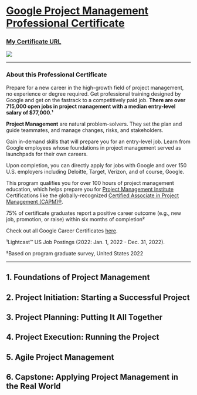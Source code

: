 # [Google Project Management Professional Certificate](https://www.coursera.org/professional-certificates/google-project-management)

### [My Certificate URL](https://www.coursera.org/account/accomplishments/professional-cert/6MXZF99NWZ6Q)
![](https://s3.amazonaws.com/coursera_assets/meta_images/generated/CERTIFICATE_LANDING_PAGE/CERTIFICATE_LANDING_PAGE~6MXZF99NWZ6Q/CERTIFICATE_LANDING_PAGE~6MXZF99NWZ6Q.jpeg)

---
### About this Professional Certificate
Prepare for a new career in the high-growth field of project management, no experience or degree required. Get professional training designed by Google and get on the fastrack to a competitively paid job. **There are over 715,000 open jobs in project management with a median entry-level salary of $77,000.¹** 

**Project Management** are natural problem-solvers. They set the plan and guide teammates, and manage changes, risks, and stakeholders. 

Gain in-demand skills that will prepare you for an entry-level job. Learn from Google employees whose foundations in project management served as launchpads for their own careers. 

Upon completion, you can directly apply for jobs with Google and over 150 U.S. employers including Deloitte, Target, Verizon, and of course, Google. 

This program qualifies you for over 100 hours of project management education, which helps prepare you for [Project Management Institute](https://www.pmi.org/)
 Certifications like the globally-recognized [Certified Associate in Project Management (CAPM)®](https://www.pmi.org/certifications/certified-associate-capm?utm_job_number=16&utm_campaign_name=capm_lead_generation&utm_region_name=north_america&utm_program_origin=planned_campaign&utm_program_type=continuous_campaign&utm_campaign_intent=acquisition&utm_funnel_stage=lead_acquisition&utm_initiative=certification&utm_product=capm&utm_marketing_channel=paid_media&utm_marketing_subchannel=search_ppc_nonbranded&utm_start_date=07012019&utm_end_date=12312030&utm_source=google&utm_custom_field_one=capm_certification_north_america&utm_custom_field_two=capm_certifiedassocinprojectmgmt&utm_custom_field_three=427370065638&utm_custom_field_four=certified%20associate%20in%20project%20management&utm_custom_field_five=e&gclid=CjwKCAiAkJKCBhAyEiwAKQBCkgwy-7haeOw1QrUjzLbGKtO4OgBW2EUgXGAKcvbs1nnFAhVj2n44RhoCsDIQAvD_BwE).

 75% of certificate graduates report a positive career outcome (e.g., new job, promotion, or raise) within six months of completion²

Check out all Google Career Certificates [here](https://www.coursera.org/google-career-certificates).

¹Lightcast™ US Job Postings (2022: Jan. 1, 2022 - Dec. 31, 2022).

²Based on program graduate survey, United States 2022

---

## 1. Foundations of Project Management

## 2. Project Initiation: Starting a Successful Project

## 3. Project Planning: Putting It All Together

## 4. Project Execution: Running the Project

## 5. Agile Project Management

## 6. Capstone: Applying Project Management in the Real World
